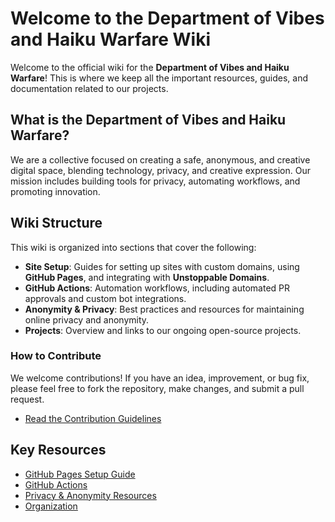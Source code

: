 # Welcome to the Department of Vibes and Haiku Warfare Wiki

Welcome to the official wiki for the **Department of Vibes and Haiku Warfare**! This is where we keep all the important resources, guides, and documentation related to our projects.

## What is the Department of Vibes and Haiku Warfare?

We are a collective focused on creating a safe, anonymous, and creative digital space, blending technology, privacy, and creative expression. Our mission includes building tools for privacy, automating workflows, and promoting innovation.

## Wiki Structure

This wiki is organized into sections that cover the following:

- **Site Setup**: Guides for setting up sites with custom domains, using **GitHub Pages**, and integrating with **Unstoppable Domains**.
- **GitHub Actions**: Automation workflows, including automated PR approvals and custom bot integrations.
- **Anonymity & Privacy**: Best practices and resources for maintaining online privacy and anonymity.
- **Projects**: Overview and links to our ongoing open-source projects.

### How to Contribute

We welcome contributions! If you have an idea, improvement, or bug fix, please feel free to fork the repository, make changes, and submit a pull request.

- [Read the Contribution Guidelines](CONTRIBUTING.md)

## Key Resources

- [GitHub Pages Setup Guide](site-setup.md)
- [GitHub Actions](github-actions.md)
- [Privacy & Anonymity Resources](privacy-anonymity.md)
- [Organization](organization.md)
